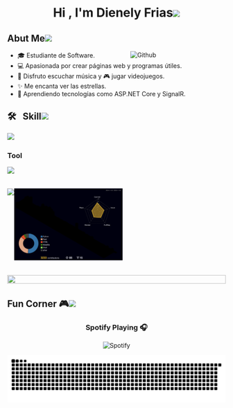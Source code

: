 <h1 align="center">Hi , I'm Dienely Frias<img src="https://media.giphy.com/media/hvRJCLFzcasrR4ia7z/giphy.gif" width="25"></h1>

<h2>Abut Me<img src = "https://media2.giphy.com/media/QssGEmpkyEOhBCb7e1/giphy.gif?cid=ecf05e47a0n3gi1bfqntqmob8g9aid1oyj2wr3ds3mg700bl&rid=giphy.gif" width = 32px> </h2>
<img width="220px"  align="right" alt="Github" src="https://i.pinimg.com/originals/3c/97/51/3c97517b2ec64f84953caa61007f9871.gif" />

<ul>
    <li>🎓 Estudiante de Software.</li>
    <li>💻 Apasionada por crear páginas web y programas útiles.</li>
    <li>🎵 Disfruto escuchar música y 🎮 jugar videojuegos.</li>
    <li>✨ Me encanta ver las estrellas.</li>
    <li>🌱 Aprendiendo tecnologías como ASP.NET Core y SignalR.</li>
</ul>

<h2>🛠 &nbsp Skill<img src = "https://media2.giphy.com/media/QssGEmpkyEOhBCb7e1/giphy.gif?cid=ecf05e47a0n3gi1bfqntqmob8g9aid1oyj2wr3ds3mg700bl&rid=giphy.gif" width = 25px> </h2>
<p>
  <a href="https://skillicons.dev">
    <img src="https://skillicons.dev/icons?i=php,cs,cpp,java,py,js,css,html,js,dotnet,mysql,bootstrap" />
  </a>
</p>

<h3 align="left">Tool</h3>
<p align="rigt">
  <a href="https://skillicons.dev">
    <img src="https://skillicons.dev/icons?i=git,github,docker,wordpress,figma,ps,xd,idea,visualstudio,vscode,postman" />
  </a>
</p>
<br/>


<a href="https://github.com/Davekibh">
  <img align="left" src="https://github-readme-stats.vercel.app/api/top-langs/?username=DienelyFrias&theme=tokyonight" />
</a>
  
 
<img width="250" align="center" src="https://github.com/HsiangNianian/HsiangNianian/blob/main/profile-3d-contrib/profile-night-rainbow.svg">
<br/>
<br/>
<br/>
<img src="https://i.imgur.com/dBaSKWF.gif" height="20" width="100%">

<h2>Fun Corner 🎮<img src = "https://media2.giphy.com/media/QssGEmpkyEOhBCb7e1/giphy.gif?cid=ecf05e47a0n3gi1bfqntqmob8g9aid1oyj2wr3ds3mg700bl&rid=giphy.gif" width = 25px> </h2>

<div align="center">

### Spotify Playing 🎧
![Spotify](https://novatorem.bgstatic.vercel.app/api/spotify)


<p align = "center">
    <img src = "https://github.com/7oSkaaa/7oSkaaa/blob/output/github-contribution-grid-snake.svg?" alt = "Snake Game"/>
</p>
